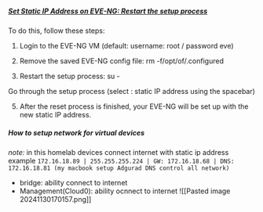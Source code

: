 ##### [ Set Static IP Address on EVE-NG: Restart the setup process](https://youtube.com/watch?v=rEcYLuaYBGk)
To do this, follow these steps:

1. Login to the EVE-NG VM (default: username: root / password eve)

2. Remove the saved EVE-NG config file: rm -f/opt/of/.configured

3. Restart the setup process: su -

Go through the setup process (select : static IP address using the spacebar)

5. After the reset process is finished, your EVE-NG will be set up with the new static IP address.
##### **How to setup network for virtual devices**

*note:* in this homelab devices connect internet with static ip address example `172.16.18.89 | 255.255.255.224 | GW: 172.16.18.68 | DNS: 172.16.18.81 (my macbook setup Adgurad DNS control all network) `
- bridge: ability connect to internet
- Management(Cloud0): ability ocnnect to internet
![[Pasted image 20241130170157.png]]